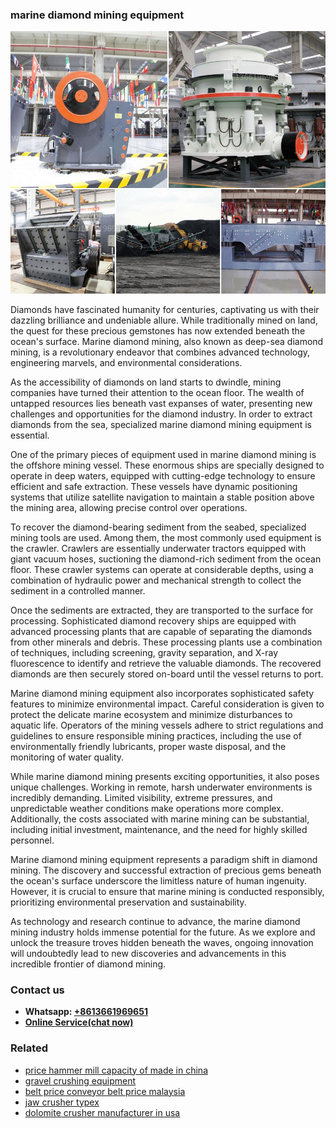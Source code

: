 <h3>marine diamond mining equipment</h3><img src='1702950194.jpg' alt=''><p>Diamonds have fascinated humanity for centuries, captivating us with their dazzling brilliance and undeniable allure. While traditionally mined on land, the quest for these precious gemstones has now extended beneath the ocean's surface. Marine diamond mining, also known as deep-sea diamond mining, is a revolutionary endeavor that combines advanced technology, engineering marvels, and environmental considerations.</p><p>As the accessibility of diamonds on land starts to dwindle, mining companies have turned their attention to the ocean floor. The wealth of untapped resources lies beneath vast expanses of water, presenting new challenges and opportunities for the diamond industry. In order to extract diamonds from the sea, specialized marine diamond mining equipment is essential.</p><p>One of the primary pieces of equipment used in marine diamond mining is the offshore mining vessel. These enormous ships are specially designed to operate in deep waters, equipped with cutting-edge technology to ensure efficient and safe extraction. These vessels have dynamic positioning systems that utilize satellite navigation to maintain a stable position above the mining area, allowing precise control over operations.</p><p>To recover the diamond-bearing sediment from the seabed, specialized mining tools are used. Among them, the most commonly used equipment is the crawler. Crawlers are essentially underwater tractors equipped with giant vacuum hoses, suctioning the diamond-rich sediment from the ocean floor. These crawler systems can operate at considerable depths, using a combination of hydraulic power and mechanical strength to collect the sediment in a controlled manner.</p><p>Once the sediments are extracted, they are transported to the surface for processing. Sophisticated diamond recovery ships are equipped with advanced processing plants that are capable of separating the diamonds from other minerals and debris. These processing plants use a combination of techniques, including screening, gravity separation, and X-ray fluorescence to identify and retrieve the valuable diamonds. The recovered diamonds are then securely stored on-board until the vessel returns to port.</p><p>Marine diamond mining equipment also incorporates sophisticated safety features to minimize environmental impact. Careful consideration is given to protect the delicate marine ecosystem and minimize disturbances to aquatic life. Operators of the mining vessels adhere to strict regulations and guidelines to ensure responsible mining practices, including the use of environmentally friendly lubricants, proper waste disposal, and the monitoring of water quality.</p><p>While marine diamond mining presents exciting opportunities, it also poses unique challenges. Working in remote, harsh underwater environments is incredibly demanding. Limited visibility, extreme pressures, and unpredictable weather conditions make operations more complex. Additionally, the costs associated with marine mining can be substantial, including initial investment, maintenance, and the need for highly skilled personnel.</p><p>Marine diamond mining equipment represents a paradigm shift in diamond mining. The discovery and successful extraction of precious gems beneath the ocean's surface underscore the limitless nature of human ingenuity. However, it is crucial to ensure that marine mining is conducted responsibly, prioritizing environmental preservation and sustainability.</p><p>As technology and research continue to advance, the marine diamond mining industry holds immense potential for the future. As we explore and unlock the treasure troves hidden beneath the waves, ongoing innovation will undoubtedly lead to new discoveries and advancements in this incredible frontier of diamond mining.</p><h3>Contact us</h3><ul><li><strong>Whatsapp:&nbsp;<a href="https://wa.me/8613661969651">+8613661969651</a></strong></li><li><a href="https://swt.shibang-china.com/?git&amp;zhl&amp;marine diamond mining equipment"><strong>Online Service(chat now)</strong></a></li></ul><h3>Related</h3><ul><li><a href='price hammer mill capacity of made in china.md'>price hammer mill capacity of made in china</a></li><li><a href='gravel crushing equipment.md'>gravel crushing equipment</a></li><li><a href='belt price conveyor belt price malaysia.md'>belt price conveyor belt price malaysia</a></li><li><a href='jaw crusher typex.md'>jaw crusher typex</a></li><li><a href='dolomite crusher manufacturer in usa.md'>dolomite crusher manufacturer in usa</a></li></ul>